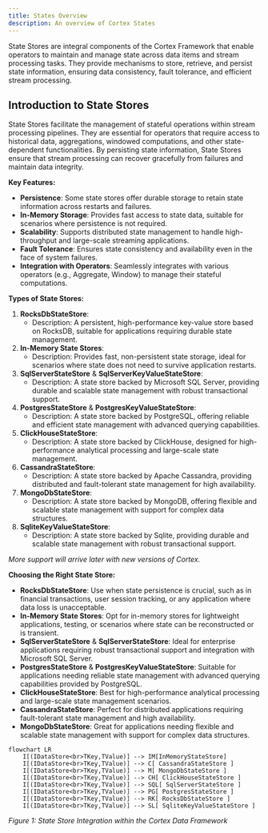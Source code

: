 ```yaml
---
title: States Overview
description: An overview of Cortex States
---
```


State Stores are integral components of the Cortex Framework that enable operators to maintain and manage state across data items and stream processing tasks. They provide mechanisms to store, retrieve, and persist state information, ensuring data consistency, fault tolerance, and efficient stream processing.

## Introduction to State Stores

State Stores facilitate the management of stateful operations within stream processing pipelines. They are essential for operators that require access to historical data, aggregations, windowed computations, and other state-dependent functionalities. By persisting state information, State Stores ensure that stream processing can recover gracefully from failures and maintain data integrity.

**Key Features:**

- **Persistence**: Some state stores offer durable storage to retain state information across restarts and failures.
- **In-Memory Storage**: Provides fast access to state data, suitable for scenarios where persistence is not required.
- **Scalability**: Supports distributed state management to handle high-throughput and large-scale streaming applications.
- **Fault Tolerance**: Ensures state consistency and availability even in the face of system failures.
- **Integration with Operators**: Seamlessly integrates with various operators (e.g., Aggregate, Window) to manage their stateful computations.


**Types of State Stores:**

1. **RocksDbStateStore**:
   - Description: A persistent, high-performance key-value store based on RocksDB, suitable for applications requiring durable state management.
2. **In-Memory State Stores**:
   - Description: Provides fast, non-persistent state storage, ideal for scenarios where state does not need to survive application restarts.
3. **SqlServerStateStore** & **SqlServerKeyValueStateStore**:
   - Description: A state store backed by Microsoft SQL Server, providing durable and scalable state management with robust transactional support.
4. **PostgresStateStore** & **PostgresKeyValueStateStore**:
   - Description: A state store backed by PostgreSQL, offering reliable and efficient state management with advanced querying capabilities.
5. **ClickHouseStateStore**:
   - Description: A state store backed by ClickHouse, designed for high-performance analytical processing and large-scale state management.
6. **CassandraStateStore**:
   - Description: A state store backed by Apache Cassandra, providing distributed and fault-tolerant state management for high availability.
7. **MongoDbStateStore**:
   - Description: A state store backed by MongoDB, offering flexible and scalable state management with support for complex data structures.
8. **SqliteKeyValueStateStore**:
   - Description: A state store backed by Sqlite, providing durable and scalable state management with robust transactional support.

*More support will arrive later with new versions of Cortex.*


**Choosing the Right State Store:**

* **RocksDbStateStore**: Use when state persistence is crucial, such as in financial transactions, user session tracking, or any application where data loss is unacceptable.
* **In-Memory State Stores**: Opt for in-memory stores for lightweight applications, testing, or scenarios where state can be reconstructed or is transient.
* **SqlServerStateStore** & **SqlServerStateStore**: Ideal for enterprise applications requiring robust transactional support and integration with Microsoft SQL Server.
* **PostgresStateStore** & **PostgresKeyValueStateStore**: Suitable for applications needing reliable state management with advanced querying capabilities provided by PostgreSQL.
* **ClickHouseStateStore**: Best for high-performance analytical processing and large-scale state management scenarios.
* **CassandraStateStore**: Perfect for distributed applications requiring fault-tolerant state management and high availability.
* **MongoDbStateStore**: Great for applications needing flexible and scalable state management with support for complex data structures.

```mermaid
flowchart LR
    I[(IDataStore<br>TKey,TValue)] --> IM[InMemoryStateStore]
    I[(IDataStore<br>TKey,TValue)] --> C[ CassandraStateStore ]
    I[(IDataStore<br>TKey,TValue)] --> M[ MongoDbStateStore ]
    I[(IDataStore<br>TKey,TValue)] --> CH[ ClickHouseStateStore ]
    I[(IDataStore<br>TKey,TValue)] --> SQL[ SqlServerStateStore ]
    I[(IDataStore<br>TKey,TValue)] --> PG[ PostgresStateStore ]
    I[(IDataStore<br>TKey,TValue)] --> RK[ RocksDbStateStore ]
    I[(IDataStore<br>TKey,TValue)] --> SL[ SqliteKeyValueStateStore ]

```
*Figure 1: State Store Integration within the Cortex Data Framework*
